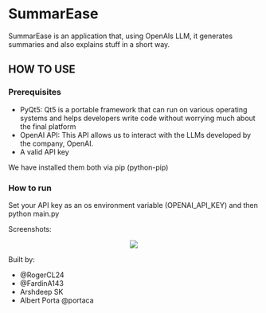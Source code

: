 # SummarEase
SummarEase is an application that, using OpenAIs LLM, it generates summaries and also explains stuff in a short way.

## HOW TO USE
### Prerequisites
- PyQt5: Qt5 is a portable framework that can run on various operating systems and helps developers write code without worrying much about the final platform
- OpenAI API: This API allows us to interact with the LLMs developed by the company, OpenAI.
- A valid API key

We have installed them both via pip (python-pip)

### How to run
Set your API key as an os environment variable (OPENAI_API_KEY) and then
python main.py


Screenshots:
 <p align="center">

 <img src="https://github.com/Tekhmos-Corp/SummarEase/assets/90930371/52cea015-e52d-4d1c-bf46-99282c8d5f52"/>
 </p>


Built by:
- @RogerCL24
- @FardinA143
- Arshdeep SK
- Albert Porta @portaca

  
